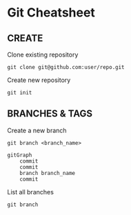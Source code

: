 # Git Cheatsheet

## CREATE

Clone existing repository

```shell
git clone git@github.com:user/repo.git
```

Create new repository

```shell
git init
```

## BRANCHES & TAGS

Create a new branch

```shell
git branch <branch_name>
```

```mermaid
gitGraph
    commit
    commit
    branch branch_name
    commit
```

List all branches

```shell
git branch
```